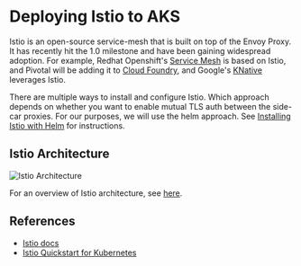 # Deploying Istio to AKS #

Istio is an open-source service-mesh that is built on top of the Envoy Proxy.  It has recently hit the 1.0 milestone and have been gaining widespread adoption.  For example, Redhat Openshift's [Service Mesh](https://docs.openshift.com/container-platform/3.10/servicemesh-install/servicemesh-install.html) is based on Istio, and Pivotal will be adding it to [Cloud Foundry](https://content.pivotal.io/blog/happy-birthday-istio-a-closer-look-at-how-pivotal-is-embedding-the-service-mesh-to-cloud-foundry-kubernetes-and-knative), and Google's [KNative](https://cloud.google.com/knative/) leverages Istio. 

There are multiple ways to install and configure Istio.  Which approach depends on whether you want to enable mutual TLS auth between the side-car proxies.  For our purposes, we will use the helm approach.  See [Installing Istio with Helm](https://istio.io/docs/setup/kubernetes/helm-install/#option-2-install-with-helm-and-tiller-via-helm-install) for instructions.

## Istio Architecture ##

![Istio Architecture](https://istio.io/docs/concepts/what-is-istio/arch.svg)

For an overview of Istio architecture, see [here](https://istio.io/docs/concepts/what-is-istio/).

## References ##

* [Istio docs](https://istio.io/)
* [Istio Quickstart for Kubernetes](https://istio.io/docs/setup/kubernetes/quick-start/)